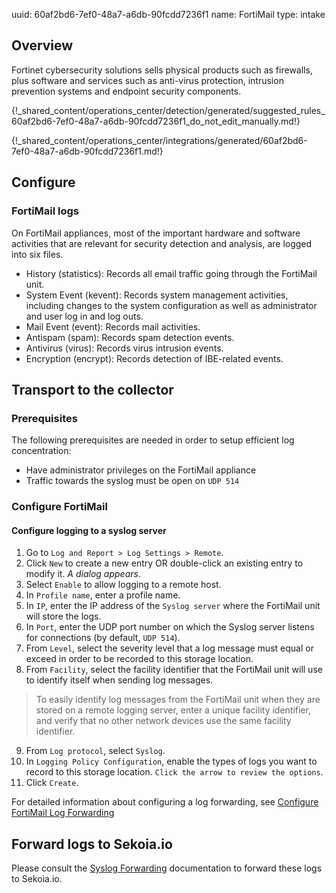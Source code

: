 uuid: 60af2bd6-7ef0-48a7-a6db-90fcdd7236f1
name: FortiMail
type: intake

## Overview

Fortinet cybersecurity solutions sells physical products such as firewalls, plus software and services such as anti-virus protection, intrusion prevention systems and endpoint security components.


{!_shared_content/operations_center/detection/generated/suggested_rules_60af2bd6-7ef0-48a7-a6db-90fcdd7236f1_do_not_edit_manually.md!}

{!_shared_content/operations_center/integrations/generated/60af2bd6-7ef0-48a7-a6db-90fcdd7236f1.md!}

## Configure

### FortiMail logs

On FortiMail appliances, most of the important hardware and software activities that are relevant for security detection and analysis, are logged into six files.

- History (statistics): Records all email traffic going through the FortiMail unit.
- System Event (kevent): Records system management activities, including changes to the system configuration as well as administrator and user log in and log outs.
- Mail Event (event): Records mail activities.
- Antispam (spam): Records spam detection events.
- Antivirus (virus): Records virus intrusion events.
- Encryption (encrypt): Records detection of IBE-related events.

## Transport to the collector

### Prerequisites
The following prerequisites are needed in order to setup efficient log concentration:

- Have administrator privileges on the FortiMail appliance
- Traffic towards the syslog must be open on `UDP 514`

### Configure FortiMail

#### Configure logging to a syslog server

1. Go to `Log and Report > Log Settings > Remote`.
2. Click `New` to create a new entry OR double-click an existing entry to modify it. *A dialog appears*.
3. Select `Enable` to allow logging to a remote host.
4. In `Profile name`, enter a profile name.
5. In `IP`, enter the IP address of the `Syslog server` where the FortiMail unit will store the logs.
6. In `Port`, enter the UDP port number on which the Syslog server listens for connections (by default, `UDP 514`).
7. From `Level`, select the severity level that a log message must equal or exceed in order to be recorded to this storage location.
8. From `Facility`, select the facility identifier that the FortiMail unit will use to identify itself when sending log messages.

> To easily identify log messages from the FortiMail unit when they are stored on a remote logging server, enter a unique facility identifier, and verify that no other network devices use the same facility identifier.

9. From `Log protocol`, select `Syslog`.
10. In `Logging Policy Configuration`, enable the types of logs you want to record to this storage location. `Click the arrow to review the options`.
11. Click `Create`.

For detailed information about configuring a log forwarding, see [Configure FortiMail Log Forwarding](https://docs.fortinet.com/document/fortimail/6.2.0/administration-guide/332364/configuring-logging#logging_2063907032_1949484)

## Forward logs to Sekoia.io

Please consult the [Syslog Forwarding](../../../ingestion_methods/sekoiaio_docker_concentrator/) documentation to forward these logs to Sekoia.io.

